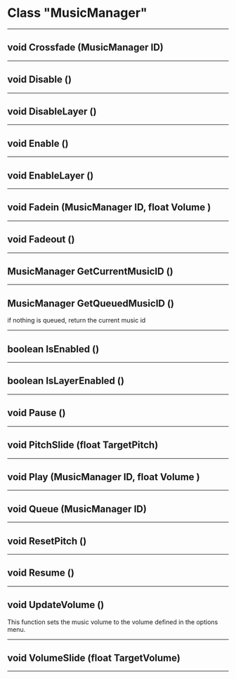 # Class "MusicManager"
___ 
## void Crossfade (MusicManager ID)

___ 
## void Disable ()

___ 
## void DisableLayer ()

___ 
## void Enable ()

___ 
## void EnableLayer ()

___ 
## void Fadein (MusicManager ID, float Volume )

___ 
## void Fadeout ()

___ 
## MusicManager GetCurrentMusicID ()

___ 
## MusicManager GetQueuedMusicID ()
if nothing is queued, return the current music id 
___ 
## boolean IsEnabled ()

___ 
## boolean IsLayerEnabled ()

___ 
## void Pause ()

___ 
## void PitchSlide (float TargetPitch)

___ 
## void Play (MusicManager ID, float Volume )

___ 
## void Queue (MusicManager ID)

___ 
## void ResetPitch ()

___ 
## void Resume ()

___ 
## void UpdateVolume ()

This function sets the music volume to the volume defined in the options menu.
___ 
## void VolumeSlide (float TargetVolume)

___ 
